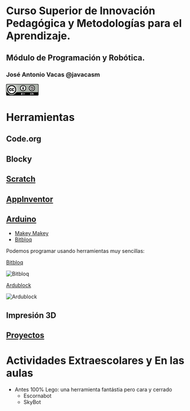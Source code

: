 # Curso Superior de Innovación Pedagógica y Metodologías para el Aprendizaje.

## Módulo de Programación y Robótica.

### José Antonio Vacas @javacasm

![CCbySA](./images/CCbySQ_88x31.png)

# Herramientas

## Code.org

## Blocky

## [Scratch](https://github.com/javacasm/ProgramarParaEducar/blob/master/Scratch.md)

## [AppInventor](https://github.com/javacasm/ProgramarParaEducar/blob/master/AppInventor.md)

## [Arduino](https://github.com/javacasm/ProgramarParaEducar/blob/master/Arduino.md)
* [Makey Makey](https://github.com/javacasm/ProgramarParaEducar/blob/master/MakeyMakey.md)
* [Bitbloq](https://github.com/javacasm/ProgramarParaEducar/blob/master/BitBloq.md)

Podemos programar usando herramientas muy sencillas:

[Bitbloq](http://bitbloq.bq.com)

![Bitbloq](http://www.untipodigital.com/wp-content/uploads/2016/04/Bitbloq-V2_03.jpg)

[Ardublock](http://blog.ardublock.com)

![Ardublock](http://blog.ardublock.com/wp-content/uploads/2014/07/untitled6.jpg)


## Impresión 3D

## [Proyectos](https://github.com/javacasm/ProgramarParaEducar/blob/master/Proyectos.md)

# Actividades Extraescolares y En las aulas

* Antes 100% Lego: una herramienta fantástia pero cara y cerrado
  * Escornabot
  * SkyBot
